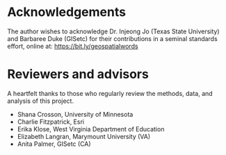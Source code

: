 # Acknowledgements

The author wishes to acknowledge Dr. Injeong Jo (Texas State University) and Barbaree Duke (GISetc) for their contributions in a seminal standards effort, online at: <a href="https://bit.ly/geospatialwords" target="new">https://bit.ly/geospatialwords</a>


# Reviewers and advisors
A heartfelt thanks to those who regularly review the methods, data, and analysis of this project.

- Shana Crosson, University of Minnesota
- Charlie Fitzpatrick, Esri
- Erika Klose, West Virginia Department of Education
- Elizabeth Langran, Marymount University (VA)
- Anita Palmer, GISetc (CA)
